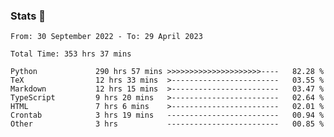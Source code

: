 ### Stats 👋
<!--START_SECTION:waka-->

```text
From: 30 September 2022 - To: 29 April 2023

Total Time: 353 hrs 37 mins

Python             290 hrs 57 mins >>>>>>>>>>>>>>>>>>>>>----   82.28 %
TeX                12 hrs 33 mins  >------------------------   03.55 %
Markdown           12 hrs 15 mins  >------------------------   03.47 %
TypeScript         9 hrs 20 mins   >------------------------   02.64 %
HTML               7 hrs 6 mins    >------------------------   02.01 %
Crontab            3 hrs 19 mins   -------------------------   00.94 %
Other              3 hrs           -------------------------   00.85 %
```

<!--END_SECTION:waka-->

<!--
**buhaytza2005/buhaytza2005** is a ✨ _special_ ✨ repository because its `README.md` (this file) appears on your GitHub profile.

Here are some ideas to get you started:

- 🔭 I’m currently working on ...
- 🌱 I’m currently learning ...
- 👯 I’m looking to collaborate on ...
- 🤔 I’m looking for help with ...
- 💬 Ask me about ...
- 📫 How to reach me: ...
- 😄 Pronouns: ...
- ⚡ Fun fact: ...
-->


